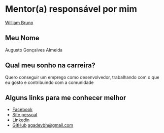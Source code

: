 # Mentor(a) responsável por mim

[William Bruno](/profiles/mentors/profiles/william_bruno.md)

## Meu Nome

Augusto Gonçalves Almeida

## Qual meu sonho na carreira?

Quero conseguir um emprego como desenvolvedor, trabalhando com o que eu gosto e contribuindo com a comunidade

## Alguns links para me conhecer melhor

- [Facebook](https://www.facebook.com/agadevbh)
- [Site pessoal](http://agadev.com.br)
- [Linkedin](https://br.linkedin.com/in/agadev)
- [GitHub](https://github.com/agadev-bh)
agadevbh@gmail.com
